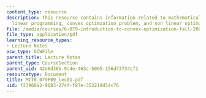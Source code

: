 ```yaml
---
content_type: resource
description: This resourse contains information related to mathematical optimization,
  linear programming, convex optimzation problem, and non linear optimization.
file: /media/courses/6-079-introduction-to-convex-optimization-fall-2009/f33960a29683274ff87e352219d54c76_MIT6_079F09_lec01.pdf
file_type: application/pdf
learning_resource_types:
- Lecture Notes
ocw_type: OCWFile
parent_title: Lecture Notes
parent_type: CourseSection
parent_uid: 42e6d30b-9c4e-463c-b005-156d73734cf2
resourcetype: Document
title: MIT6_079F09_lec01.pdf
uid: f33960a2-9683-274f-f87e-352219d54c76
---
```

